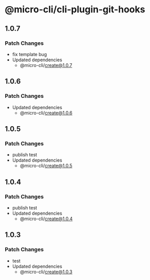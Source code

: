 # @micro-cli/cli-plugin-git-hooks

## 1.0.7

### Patch Changes

- fix template bug
- Updated dependencies
  - @micro-cli/create@1.0.7

## 1.0.6

### Patch Changes

- Updated dependencies
  - @micro-cli/create@1.0.6

## 1.0.5

### Patch Changes

- publish test
- Updated dependencies
  - @micro-cli/create@1.0.5

## 1.0.4

### Patch Changes

- publish test
- Updated dependencies
  - @micro-cli/create@1.0.4

## 1.0.3

### Patch Changes

- test
- Updated dependencies
  - @micro-cli/create@1.0.3
